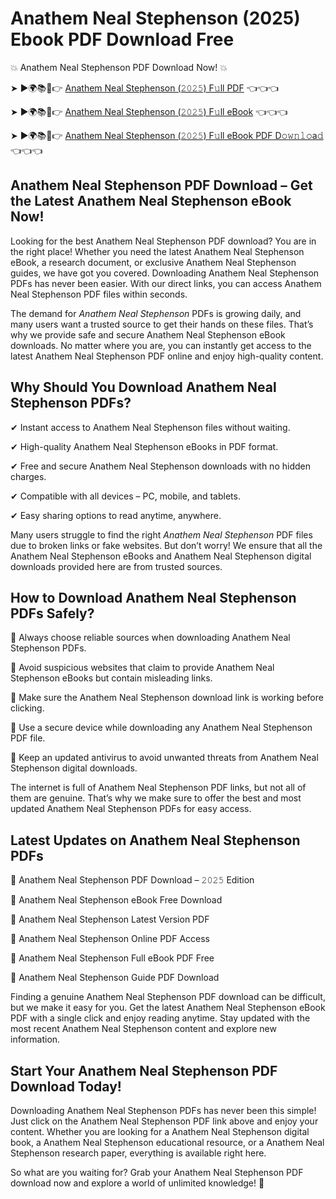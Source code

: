 # Anathem Neal Stephenson (2025) Ebook PDF Download Free

💥 Anathem Neal Stephenson PDF Download Now! 💥

➤ ►🌍📚📱👉 [Anathem Neal Stephenson (𝟸𝟶𝟸𝟻) F𝚞ll PDF](https://getpdf.xyz/anathem-neal-stephenson) 👈👈👈


➤ ►🌍📚📱👉 [Anathem Neal Stephenson (𝟸𝟶𝟸𝟻) F𝚞ll eBook](https://getpdf.xyz/anathem-neal-stephenson) 👈👈👈


➤ ►🌍📚📱👉 [Anathem Neal Stephenson (𝟸𝟶𝟸𝟻) F𝚞ll eBook PDF D𝚘𝚠𝚗𝚕𝚘a𝚍](https://getpdf.xyz/anathem-neal-stephenson) 👈👈👈


## Anathem Neal Stephenson PDF Download – Get the Latest Anathem Neal Stephenson eBook Now!

Looking for the best Anathem Neal Stephenson PDF download? You are in the right place! Whether you need the latest Anathem Neal Stephenson eBook, a research document, or exclusive Anathem Neal Stephenson guides, we have got you covered. Downloading Anathem Neal Stephenson PDFs has never been easier. With our direct links, you can access Anathem Neal Stephenson PDF files within seconds.

The demand for *Anathem Neal Stephenson* PDFs is growing daily, and many users want a trusted source to get their hands on these files. That’s why we provide safe and secure Anathem Neal Stephenson eBook downloads. No matter where you are, you can instantly get access to the latest Anathem Neal Stephenson PDF online and enjoy high-quality content.

## Why Should You Download Anathem Neal Stephenson PDFs?

✔ Instant access to Anathem Neal Stephenson files without waiting.

✔ High-quality Anathem Neal Stephenson eBooks in PDF format.

✔ Free and secure Anathem Neal Stephenson downloads with no hidden charges.

✔ Compatible with all devices – PC, mobile, and tablets.

✔ Easy sharing options to read anytime, anywhere.

Many users struggle to find the right *Anathem Neal Stephenson* PDF files due to broken links or fake websites. But don’t worry! We ensure that all the Anathem Neal Stephenson eBooks and Anathem Neal Stephenson digital downloads provided here are from trusted sources.

## How to Download Anathem Neal Stephenson PDFs Safely?

📌 Always choose reliable sources when downloading Anathem Neal Stephenson PDFs.

📌 Avoid suspicious websites that claim to provide Anathem Neal Stephenson eBooks but contain misleading links.

📌 Make sure the Anathem Neal Stephenson download link is working before clicking.

📌 Use a secure device while downloading any Anathem Neal Stephenson PDF file.

📌 Keep an updated antivirus to avoid unwanted threats from Anathem Neal Stephenson digital downloads.

The internet is full of Anathem Neal Stephenson PDF links, but not all of them are genuine. That’s why we make sure to offer the best and most updated Anathem Neal Stephenson PDFs for easy access.

## Latest Updates on Anathem Neal Stephenson PDFs

🔹 Anathem Neal Stephenson PDF Download – 𝟸𝟶𝟸𝟻 Edition

🔹 Anathem Neal Stephenson eBook Free Download

🔹 Anathem Neal Stephenson Latest Version PDF

🔹 Anathem Neal Stephenson Online PDF Access

🔹 Anathem Neal Stephenson Full eBook PDF Free

🔹 Anathem Neal Stephenson Guide PDF Download

Finding a genuine Anathem Neal Stephenson PDF download can be difficult, but we make it easy for you. Get the latest Anathem Neal Stephenson eBook PDF with a single click and enjoy reading anytime. Stay updated with the most recent Anathem Neal Stephenson content and explore new information.

## Start Your Anathem Neal Stephenson PDF Download Today!

Downloading Anathem Neal Stephenson PDFs has never been this simple! Just click on the Anathem Neal Stephenson PDF link above and enjoy your content. Whether you are looking for a Anathem Neal Stephenson digital book, a Anathem Neal Stephenson educational resource, or a Anathem Neal Stephenson research paper, everything is available right here.

So what are you waiting for? Grab your Anathem Neal Stephenson PDF download now and explore a world of unlimited knowledge! 🚀